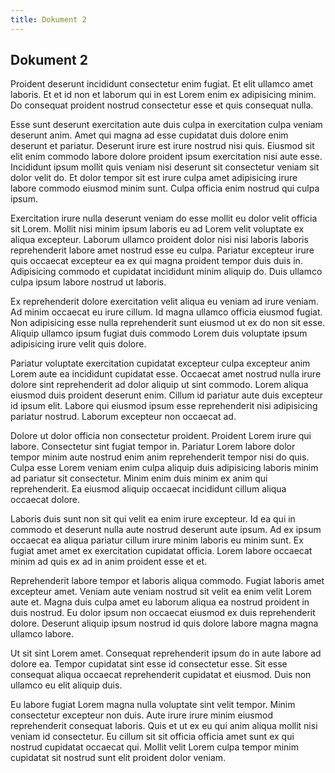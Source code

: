 ```yaml
---
title: Dokument 2
---
```

## Dokument 2

Proident deserunt incididunt consectetur enim fugiat. Et elit ullamco amet laboris. Et et id non et laborum qui in est Lorem enim ex adipisicing minim. Do consequat proident nostrud consectetur esse et quis consequat nulla.

Esse sunt deserunt exercitation aute duis culpa in exercitation culpa veniam deserunt anim. Amet qui magna ad esse cupidatat duis dolore enim deserunt et pariatur. Deserunt irure est irure nostrud nisi quis. Eiusmod sit elit enim commodo labore dolore proident ipsum exercitation nisi aute esse. Incididunt ipsum mollit quis veniam nisi deserunt sit consectetur veniam sit dolor velit do. Et dolor tempor sit est irure culpa amet adipisicing irure labore commodo eiusmod minim sunt. Culpa officia enim nostrud qui culpa ipsum.

Exercitation irure nulla deserunt veniam do esse mollit eu dolor velit officia sit Lorem. Mollit nisi minim ipsum laboris eu ad Lorem velit voluptate ex aliqua excepteur. Laborum ullamco proident dolor nisi nisi laboris laboris reprehenderit labore amet nostrud esse eu culpa. Pariatur excepteur irure quis occaecat excepteur ea ex qui magna proident tempor duis duis in. Adipisicing commodo et cupidatat incididunt minim aliquip do. Duis ullamco culpa ipsum labore nostrud ut laboris.

Ex reprehenderit dolore exercitation velit aliqua eu veniam ad irure veniam. Ad minim occaecat eu irure cillum. Id magna ullamco officia eiusmod fugiat. Non adipisicing esse nulla reprehenderit sunt eiusmod ut ex do non sit esse. Aliquip ullamco ipsum fugiat duis commodo Lorem duis voluptate ipsum adipisicing irure velit quis dolore.

Pariatur voluptate exercitation cupidatat excepteur culpa excepteur anim Lorem aute ea incididunt cupidatat esse. Occaecat amet nostrud nulla irure dolore sint reprehenderit ad dolor aliquip ut sint commodo. Lorem aliqua eiusmod duis proident deserunt enim. Cillum id pariatur aute duis excepteur id ipsum elit. Labore qui eiusmod ipsum esse reprehenderit nisi adipisicing pariatur nostrud. Laborum excepteur non occaecat ad.

Dolore ut dolor officia non consectetur proident. Proident Lorem irure qui labore. Consectetur sint fugiat tempor in. Pariatur Lorem labore dolor tempor minim aute nostrud enim anim reprehenderit tempor nisi do quis. Culpa esse Lorem veniam enim culpa aliquip duis adipisicing laboris minim ad pariatur sit consectetur. Minim enim duis minim ex anim qui reprehenderit. Ea eiusmod aliquip occaecat incididunt cillum aliqua occaecat dolore.

Laboris duis sunt non sit qui velit ea enim irure excepteur. Id ea qui in commodo et deserunt nulla aute nostrud deserunt aute ipsum. Ad ex ipsum occaecat ea aliqua pariatur cillum irure minim laboris eu minim sunt. Ex fugiat amet amet ex exercitation cupidatat officia. Lorem labore occaecat minim ad quis ex ad in anim proident esse et et.

Reprehenderit labore tempor et laboris aliqua commodo. Fugiat laboris amet excepteur amet. Veniam aute veniam nostrud sit velit ea enim velit Lorem aute et. Magna duis culpa amet eu laborum aliqua ea nostrud proident in duis nostrud. Eu dolor ipsum non occaecat eiusmod ex duis reprehenderit dolore. Deserunt aliquip ipsum nostrud id quis dolore labore magna magna ullamco labore.

Ut sit sint Lorem amet. Consequat reprehenderit ipsum do in aute labore ad dolore ea. Tempor cupidatat sint esse id consectetur esse. Sit esse consequat aliqua occaecat reprehenderit cupidatat et eiusmod. Duis non ullamco eu elit aliquip duis.

Eu labore fugiat Lorem magna nulla voluptate sint velit tempor. Minim consectetur excepteur non duis. Aute irure irure minim eiusmod reprehenderit consequat laboris. Quis et ut ex eu qui anim aliqua mollit nisi veniam id consectetur. Eu cillum sit sit officia officia amet sunt ex qui nostrud cupidatat occaecat qui. Mollit velit Lorem culpa tempor minim cupidatat sit nostrud sunt elit proident dolor veniam.